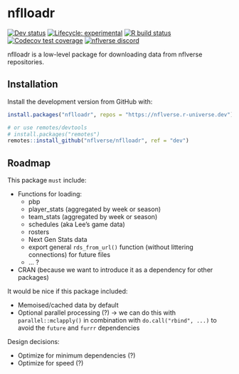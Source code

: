 
<!-- README.md is generated from README.Rmd. Please edit that file -->

# nflloadr

<!-- badges: start -->
<!-- [![CRAN status](https://img.shields.io/cran/v/nflloadr?style=flat-square&logo=R&label=CRAN)](https://CRAN.R-project.org/package=nflloadr)  -->

[![Dev
status](https://img.shields.io/github/r-package/v/nflverse/nflloadr/main?label=dev&style=flat-square&logo=github)](https://nflloadr.nflverse.com/)
[![Lifecycle:
experimental](https://img.shields.io/badge/lifecycle-experimental-orange.svg?style=flat-square)](https://lifecycle.r-lib.org/articles/stages.html)
[![R build
status](https://img.shields.io/github/workflow/status/nflverse/nflloadr/R-CMD-check?label=R%20check&style=flat-square&logo=github)](https://github.com/nflverse/nflloadr/actions)
[![Codecov test
coverage](https://img.shields.io/codecov/c/github/nflverse/nflloadr?label=codecov&style=flat-square&logo=codecov)](https://codecov.io/gh/nflverse/nflloadr?branch=main)
[![nflverse
discord](https://img.shields.io/discord/591914197219016707.svg?color=5865F2&label=nflverse%20discord&logo=discord&logoColor=5865F2&style=flat-square)](https://discord.com/invite/5Er2FBnnQa)

<!-- badges: end -->

nflloadr is a low-level package for downloading data from nflverse
repositories.

## Installation

Install the development version from GitHub with:

``` r
install.packages("nflloadr", repos = "https://nflverse.r-universe.dev")

# or use remotes/devtools
# install.packages("remotes")
remotes::install_github("nflverse/nflloadr", ref = "dev")
```

## Roadmap

This package `must` include:

-   Functions for loading:
    -   pbp
    -   player\_stats (aggregated by week or season)
    -   team\_stats (aggregated by week or season)
    -   schedules (aka Lee’s game data)
    -   rosters
    -   Next Gen Stats data
    -   export general `rds_from_url()` function (without littering
        connections) for future files
    -   … ?
-   CRAN (because we want to introduce it as a dependency for other
    packages)

It would be nice if this package included:

-   Memoised/cached data by default
-   Optional parallel processing (?) -&gt; we can do this with
    `parallel::mclapply()` in combination with `do.call("rbind", ...)`
    to avoid the `future` and `furrr` dependencies

Design decisions:

-   Optimize for minimum dependencies (?)
-   Optimize for speed (?)
